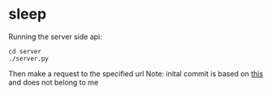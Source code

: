 # sleep

Running the server side api:
```
cd server
./server.py
```

Then make a request to the specified url
Note: inital commit is based on [this](https://blog.miguelgrinberg.com/post/designing-a-restful-api-with-python-and-flask) and does not belong to me
